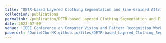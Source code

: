 ```yaml
---
title: "DETR-based Layered Clothing Segmentation and Fine-Grained Attribute Recognition"
collection: publications
permalink: /publication/DETR-based Layered Clothing Segmentation and Fine-Grained Attribute Recognition
date: 2023-07-09
venue: 'IEEE Conference on Computer Vision and Pattern Recognition Workshops'
paperurl: 'DanielCho-HK.github.io/files/DETR-based_Layered_Clothing_Segmentation_and_Fine-Grained_Attribute_Recognition.pdf'
---
```


